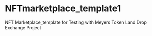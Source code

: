 # NFTmarketplace_template1
NFT Marketplace_template for Testing with Meyers Token Land Drop Exchange Project
